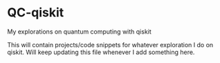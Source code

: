 # QC-qiskit
My explorations on quantum computing with qiskit

This will contain projects/code snippets for whatever exploration I do on qiskit. Will keep updating this file whenever I add something here.
